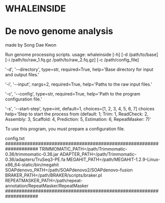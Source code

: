 # WHALEINSIDE
# De novo genome analysis

made by Song Dae Kwon

Run genome processing scripts. usage: whaleinside [-h] [-d /path/to/base] [-i /path/to/raw_1.fq.gz /path/to/raw_2.fq.gz] [-c /path/config_file]



'-d', '--directory', type=str, required=True, help='Base directory for input and output files.'

'-i', '--input', nargs=2, required=True, help='Paths to the raw input files.'

'-c', '--config', type=str, required=True, help='Path to the program configuration file.'

'-s', '--start-step', type=int, default=1, choices=[1, 2, 3, 4, 5, 6, 7]
choices help='Step to start the process from (default: 1; Trim: 1, ReadCheck: 2, Assembly: 3, Scaffold: 4, Prediction: 5, Estimation: 6, RepeatMasker: 7)'



To use this program, you must prepare a configuration file.


config.txt
####################################################################
TRIMMOMATIC_PATH=/path/Trimmomatic-0.36/trimmomatic-0.36.jar
ADAPTER_PATH=/path/Trimmomatic-0.36/adapters/TruSeq3-PE.fa
MEGAHIT_PATH=/path/MEGAHIT-1.2.9-Linux-x86_64-static/bin/megahit
SOAPdenovo_PATH=/path/SOAPdenovo2/SOAPdenovo-fusion
BRAKER_PATH=/path/BRAKER/scripts/braker.pl
REPEATMASKER_PATH=/path/repeat-annotation/RepeatMasker/RepeatMasker
####################################################################

